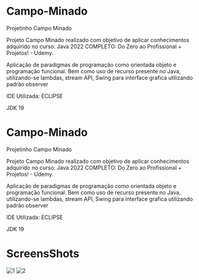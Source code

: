 # Campo-Minado
Projetinho Campo Minado

Projeto Campo Minado realizado com objetivo de aplicar conhecimentos adquirido no curso:
Java 2022 COMPLETO: Do Zero ao Profissional + Projetos! - Udemy.

Aplicação de paradigmas de programação como orientada objeto e programação funcional. 
Bem como uso de recurso presente no Java, utilizando-se lambdas, stream API,  Swing para interface grafica utilizando padrão observer

IDE Utilizada: ECLIPSE 

JDK 19
# Campo-Minado
Projetinho Campo Minado

Projeto Campo Minado realizado com objetivo de aplicar conhecimentos adquirido no curso:
Java 2022 COMPLETO: Do Zero ao Profissional + Projetos! - Udemy.

Aplicação de paradigmas de programação como orientada objeto e programação funcional. 
Bem como uso de recurso presente no Java, utilizando-se lambdas, stream API,  Swing para interface grafica utilizando padrão observer

IDE Utilizada: ECLIPSE 

JDK 19

# ScreensShots

![1]()
![2]()

